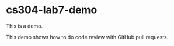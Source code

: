 # cs304-lab7-demo
This is a demo.

This demo shows how to do code review with GitHub pull requests.
